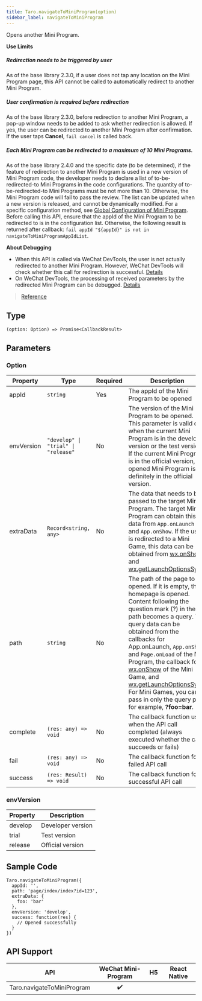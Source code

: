 ```yaml
---
title: Taro.navigateToMiniProgram(option)
sidebar_label: navigateToMiniProgram
---
```


Opens another Mini Program.

**Use Limits**

##### Redirection needs to be triggered by user
As of the base library 2.3.0, if a user does not tap any location on the Mini Program page, this API cannot be called to automatically redirect to another Mini Program.

##### User confirmation is required before redirection
As of the base library 2.3.0, before redirection to another Mini Program, a pop-up window needs to be added to ask whether redirection is allowed. If yes, the user can be redirected to another Mini Program after confirmation. If the user taps **Cancel**, `fail cancel` is called back.

##### Each Mini Program can be redirected to a maximum of 10 Mini Programs.
As of the base library 2.4.0 and the specific date (to be determined), if the feature of redirection to another Mini Program is used in a new version of Mini Program code, the developer needs to declare a list of to-be-redirected-to Mini Programs in the code configurations. The quantity of to-be-redirected-to Mini Programs must be not more than 10. Otherwise, the Mini Program code will fail to pass the review. The list can be updated when a new version is released, and cannot be dynamically modified. For a specific configuration method, see [Global Configuration of Mini Program](https://developers.weixin.qq.com/miniprogram/en/dev/reference/configuration/app.html). Before calling this API, ensure that the appId of the Mini Program to be redirected to is in the configuration list. Otherwise, the following result is returned after callback: `fail appId "${appId}" is not in navigateToMiniProgramAppIdList`.


**About Debugging**
- When this API is called via WeChat DevTools, the user is not actually redirected to another Mini Program. However, WeChat DevTools will check whether this call for redirection is successful. [Details](https://developers.weixin.qq.com/miniprogram/dev/devtools/different.html#Debugging-of-Redirected-Mini-Programs)
- On WeChat DevTools, the processing of received parameters by the redirected Mini Program can be debugged. [Details](https://developers.weixin.qq.com/miniprogram/dev/devtools/different.html#Debugging-of-Redirected-Mini-Programs)


> [Reference](https://developers.weixin.qq.com/miniprogram/en/dev/api/open-api/miniprogram-navigate/wx.navigateToMiniProgram.html)

## Type

```tsx
(option: Option) => Promise<CallbackResult>
```

## Parameters

### Option

<table>
  <thead>
    <tr>
      <th>Property</th>
      <th>Type</th>
      <th style={{ textAlign: "center"}}>Required</th>
      <th>Description</th>
    </tr>
  </thead>
  <tbody>
    <tr>
      <td>appId</td>
      <td><code>string</code></td>
      <td style={{ textAlign: "center"}}>Yes</td>
      <td>The appId of the Mini Program to be opened</td>
    </tr>
    <tr>
      <td>envVersion</td>
      <td><code>&quot;develop&quot; | &quot;trial&quot; | &quot;release&quot;</code></td>
      <td style={{ textAlign: "center"}}>No</td>
      <td>The version of the Mini Program to be opened. This parameter is valid only when the current Mini Program is in the developer version or the test version. If the current Mini Program is in the official version, the opened Mini Program is definitely in the official version.</td>
    </tr>
    <tr>
      <td>extraData</td>
      <td><code>Record&lt;string, any&gt;</code></td>
      <td style={{ textAlign: "center"}}>No</td>
      <td>The data that needs to be passed to the target Mini Program. The target Mini Program can obtain this data from <code>App.onLaunch</code> and <code>App.onShow</code>. If the user is redirected to a Mini Game, this data can be obtained from <a href="#">wx.onShow</a> and <a href="https://developers.weixin.qq.com/miniprogram/dev/api/base/app/life-cycle/wx.getLaunchOptionsSync.html">wx.getLaunchOptionsSync</a>.</td>
    </tr>
    <tr>
      <td>path</td>
      <td><code>string</code></td>
      <td style={{ textAlign: "center"}}>No</td>
      <td>The path of the page to be opened. If it is empty, the homepage is opened. Content following the question mark (?) in the path becomes a query. The query data can be obtained from the callbacks for App.onLaunch, <code>App.onShow</code>, and <code>Page.onLoad</code> of the Mini Program, the callback for <a href="#">wx.onShow</a> of the Mini Game, and <a href="https://developers.weixin.qq.com/miniprogram/dev/api/base/app/life-cycle/wx.getLaunchOptionsSync.html">wx.getLaunchOptionsSync</a>. For Mini Games, you can pass in only the query part, for example, <strong>?foo=bar</strong>.</td>
    </tr>
    <tr>
      <td>complete</td>
      <td><code>(res: any) =&gt; void</code></td>
      <td style={{ textAlign: "center"}}>No</td>
      <td>The callback function used when the API call completed (always executed whether the call succeeds or fails)</td>
    </tr>
    <tr>
      <td>fail</td>
      <td><code>(res: any) =&gt; void</code></td>
      <td style={{ textAlign: "center"}}>No</td>
      <td>The callback function for a failed API call</td>
    </tr>
    <tr>
      <td>success</td>
      <td><code>(res: Result) =&gt; void</code></td>
      <td style={{ textAlign: "center"}}>No</td>
      <td>The callback function for a successful API call</td>
    </tr>
  </tbody>
</table>

### envVersion

<table>
  <thead>
    <tr>
      <th>Property</th>
      <th>Description</th>
    </tr>
  </thead>
  <tbody>
    <tr>
      <td>develop</td>
      <td>Developer version</td>
    </tr>
    <tr>
      <td>trial</td>
      <td>Test version</td>
    </tr>
    <tr>
      <td>release</td>
      <td>Official version</td>
    </tr>
  </tbody>
</table>

## Sample Code

```tsx
Taro.navigateToMiniProgram({
  appId: '',
  path: 'page/index/index?id=123',
  extraData: {
    foo: 'bar'
  },
  envVersion: 'develop',
  success: function(res) {
    // Opened successfully
  }
})
```

## API Support

| API | WeChat Mini-Program | H5 | React Native |
| :---: | :---: | :---: | :---: |
| Taro.navigateToMiniProgram | ✔️ |  |  |
